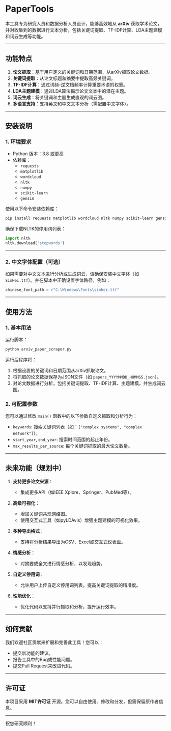 # PaperTools

本工具专为研究人员和数据分析人员设计，能够高效地从 **arXiv** 获取学术论文，并对收集到的数据进行文本分析，包括关键词提取、TF-IDF计算、LDA主题建模和词云生成等功能。

---

## 功能特点

1. **论文抓取**：基于用户定义的关键词和日期范围，从arXiv抓取论文数据。
2. **关键词提取**：从论文标题和摘要中提取高频关键词。
3. **TF-IDF计算**：通过词频-逆文档频率计算重要术语的权重。
4. **LDA主题建模**：通过LDA算法揭示论文文本中的潜在主题。
5. **词云生成**：将关键词和主题生成直观的词云图。
6. **多语言支持**：支持英文和中文文本分析（需配置中文字体）。

---

## 安装说明

### 1. 环境要求

- Python 版本：3.8 或更高
- 依赖库：
  - `requests`
  - `matplotlib`
  - `wordcloud`
  - `nltk`
  - `numpy`
  - `scikit-learn`
  - `gensim`

使用以下命令安装依赖库：

```bash
pip install requests matplotlib wordcloud nltk numpy scikit-learn gensim
```

确保下载NLTK的停用词列表：

```python
import nltk
nltk.download('stopwords')
```

---

### 2. 中文字体配置（可选）

如果需要对中文文本进行分析或生成词云，请确保安装中文字体（如 `SimHei.ttf`）。并在脚本中正确设置字体路径，例如：
```python
chinese_font_path = r"C:\Windows\Fonts\simhei.ttf"
```

---

## 使用方法

### 1. 基本用法

运行脚本：
```bash
python arxiv_paper_scraper.py
```

运行后程序将：
1. 根据设置的关键词和日期范围从arXiv抓取论文。
2. 将抓取的论文数据保存为JSON文件（如 `papers_YYYYMMDD_HHMMSS.json`）。
3. 对论文数据进行分析，包括关键词提取、TF-IDF计算、主题建模，并生成词云图。

### 2. 可配置参数

您可以通过修改 `main()` 函数中的以下参数自定义抓取和分析行为：
- `keywords`: 搜索关键词列表（如：`["complex systems", "complex network"]`）。
- `start_year`, `end_year`: 搜索时间范围的起止年份。
- `max_results_per_source`: 每个关键词抓取的最大论文数量。

---

## 未来功能（规划中）

1. **支持更多论文来源**：
   - 集成更多API（如IEEE Xplore、Springer、PubMed等）。
   
2. **高级可视化**：
   - 增加关键词共现网络图。
   - 使用交互式工具（如pyLDAvis）增强主题建模的可视化效果。

3. **多种导出格式**：
   - 支持将分析结果导出为CSV、Excel或交互式仪表盘。

4. **情感分析**：
   - 对摘要或全文进行情感分析，以发现趋势。

5. **自定义停用词**：
   - 允许用户上传自定义停用词列表，提高关键词提取的精准度。

6. **性能优化**：
   - 优化代码以支持并行抓取和分析，提升运行效率。

---

## 如何贡献

我们欢迎社区贡献来扩展和完善此工具！您可以：
- 提交新功能的建议。
- 报告工具中的Bug或性能问题。
- 提交Pull Request来改进代码。

---

## 许可证

本项目采用 **MIT许可证** 开源。您可以自由使用、修改和分发，但需保留原作者信息。

---

祝您研究顺利！
